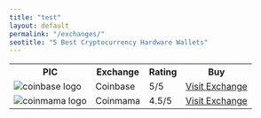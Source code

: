 ```yaml
---
title: "test"
layout: default
permalink: "/exchanges/"
seotitle: "5 Best Cryptocurrency Hardware Wallets"
---
```


<table class="basic-table">
	<tr>
		<th>PIC</th>
		<th>Exchange</th>
		<th>Rating</th>
		<th>Buy</th>
	</tr>
	<tr>
		<td><img alt="coinbase logo" class="table-image" src="/img/exchanges/coinbase/logo.png" /></td>
		<td>Coinbase</td>
		<td>5/5</td>
		<td><a class="big-button" href="https://www.coinbase.com/join/5967ac4be42b2d0260de144b">Visit Exchange</a></td>
	</tr>
	<tr>
		<td><img alt="coinmama logo" class="table-image" src="/img/exchanges/coinmama/logo.png" /></td>
		<td>Coinmama</td>
		<td>4.5/5</td>
		<td><a class="big-button" href="https://www.coinmama.com/?ref=coin-cohort">Visit Exchange</a></td>
	</tr>